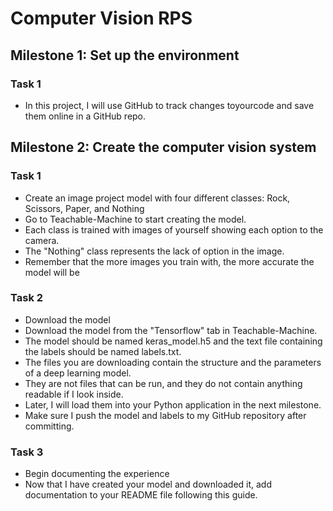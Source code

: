# Computer Vision RPS

## Milestone 1: Set up the environment

### Task 1
- In this project, I will use GitHub to track changes toyourcode and save them online in a GitHub repo.

## Milestone 2: Create the computer vision system

### Task 1
- Create an image project model with four different classes: Rock, Scissors, Paper, and Nothing
- Go to Teachable-Machine  to start creating the model. 
- Each class is trained with images of yourself showing each option to the camera. 
- The "Nothing" class represents the lack of option in the image. 
- Remember that the more images you train with, the more accurate the model will be

### Task 2
- Download the model
- Download the model from the "Tensorflow" tab in Teachable-Machine. 
- The model should be named keras_model.h5 and the text file containing the labels should be named labels.txt.
- The files you are downloading contain the structure and the parameters of a deep learning model. 
- They are not files that can be run, and they do not contain anything readable if I look inside. 
- Later, I will load them into your Python application in the next milestone.
- Make sure I push the model and labels to my GitHub repository after committing.

### Task 3
- Begin documenting the experience 
- Now that I have created your model and downloaded it, add documentation to your README file following this guide.